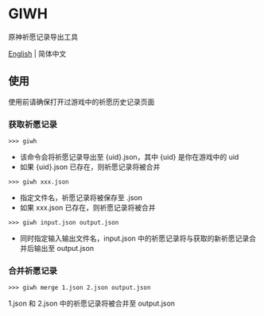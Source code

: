 # GIWH

原神祈愿记录导出工具

[English](readme.md) | 简体中文

## 使用

使用前请确保打开过游戏中的祈愿历史记录页面

### 获取祈愿记录

```
>>> giwh 
```

- 该命令会将祈愿记录导出至 {uid}.json，其中 {uid} 是你在游戏中的 uid
- 如果 {uid}.json 已存在，则祈愿记录将被合并

```
>>> giwh xxx.json
```

- 指定文件名，祈愿记录将被保存至 .json
- 如果 xxx.json 已存在，则祈愿记录将被合并

```
>>> giwh input.json output.json
```

- 同时指定输入输出文件名，input.json 中的祈愿记录将与获取的新祈愿记录合并后输出至 output.json

### 合并祈愿记录

```
>>> giwh merge 1.json 2.json output.json
```

1.json 和 2.json 中的祈愿记录将被合并至 output.json